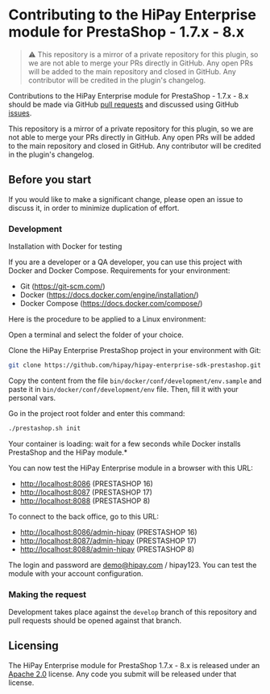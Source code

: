 # Contributing to the HiPay Enterprise module for PrestaShop - 1.7.x - 8.x

> :warning: This repository is a mirror of a private repository for this plugin, so we are not able to merge your PRs directly in GitHub. Any open PRs will be added to the main repository and closed in GitHub. Any contributor will be credited in the plugin's changelog.

Contributions to the HiPay Enterprise module for PrestaShop - 1.7.x - 8.x should be made via GitHub [pull requests][pull-requests] and discussed using GitHub [issues][issues].

This repository is a mirror of a private repository for this plugin, so we are not able to merge your PRs directly in GitHub. Any open PRs will be added to the main repository and closed in GitHub. Any contributor will be credited in the plugin's changelog.

## Before you start

If you would like to make a significant change, please open
an issue to discuss it, in order to minimize duplication of effort.

### Development

Installation with Docker for testing

If you are a developer or a QA developer, you can use this project with Docker and Docker Compose.
Requirements for your environment:

- Git (<https://git-scm.com/>)
- Docker (<https://docs.docker.com/engine/installation/>)
- Docker Compose (<https://docs.docker.com/compose/>)

Here is the procedure to be applied to a Linux environment:

Open a terminal and select the folder of your choice.

Clone the HiPay Enterprise PrestaShop project in your environment with Git:

```sh
git clone https://github.com/hipay/hipay-enterprise-sdk-prestashop.git
```

Copy the content from the file `bin/docker/conf/development/env.sample` and paste it in `bin/docker/conf/development/env` file.
Then, fill it with your personal vars.

Go in the project root folder and enter this command:

```sh
./prestashop.sh init
```

Your container is loading: wait for a few seconds while Docker installs PrestaShop and the HiPay module.*

You can now test the HiPay Enterprise module in a browser with this URL:

- <http://localhost:8086> (PRESTASHOP 16)
- <http://localhost:8087> (PRESTASHOP 17)
- <http://localhost:8088> (PRESTASHOP 8)

To connect to the back office, go to this URL:

- <http://localhost:8086/admin-hipay> (PRESTASHOP 16)
- <http://localhost:8087/admin-hipay> (PRESTASHOP 17)
- <http://localhost:8088/admin-hipay> (PRESTASHOP 8)

The login and password are <demo@hipay.com> / hipay123.
You can test the module with your account configuration.

### Making the request

Development takes place against the `develop` branch of this repository and pull requests should be opened against that branch.

## Licensing

The HiPay Enterprise module for PrestaShop 1.7.x - 8.x is released under an [Apache 2.0][project-license] license. Any code you submit will be released under that license.

[project-license]: LICENSE.md

[pull-requests]: https://github.com/hipay/hipay-enterprise-sdk-prestashop/pulls

[issues]: https://github.com/hipay/hipay-enterprise-sdk-prestashop/issues
